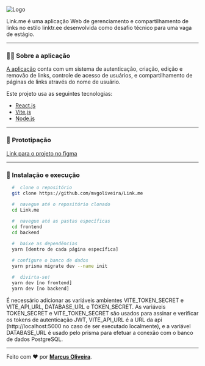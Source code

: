 ![Logo](https://user-images.githubusercontent.com/53785487/214283803-a2de9e5d-3a5b-462b-91ae-ce1ac7c624a9.png)

Link.me é uma aplicação Web de gerenciamento e compartilhamento de links no estilo linktr.ee desenvolvida como desafio técnico para uma vaga de estágio.

---

### :man_technologist: Sobre a aplicação

[A aplicação](https://linkeer.me/) conta com um sistema de autenticação, criação, edição e removão de links, controle de acesso de usuários, e compartilhamento de páginas de links através do nome de usuário.

Este projeto usa as seguintes tecnologias:

- [React.js](https://reactjs.org)
- [Vite.js](https://vitejs.dev)
- [Node.js](https://nodejs.org/en/)

---

### 🎨 Prototipação
[Link para o projeto no figma](https://www.figma.com/file/chosjspfHPO20qYQBgIZrH/LINK.ME?node-id=0%3A1&t=bJUAjiDouA5f2iUN-1)

---

### 📁 Instalação e execução

```bash
  #  clone o repositório
  git clone https://github.com/mvgoliveira/Link.me

  #  navegue até o repositório clonado
  cd Link.me
  
  #  navegue até as pastas específicas
  cd frontend
  cd backend

  #  baixe as dependências
  yarn [dentro de cada página específica]

  # configure o banco de dados
  yarn prisma migrate dev --name init
 
  #  divirta-se!
  yarn dev [no frontend]
  yarn dev [no backend]
```

É necessário adicionar as variáveis ambientes VITE_TOKEN_SECRET e VITE_API_URL, DATABASE_URL e TOKEN_SECRET.
As variáveis TOKEN_SECRET e VITE_TOKEN_SECRET são usados para assinar e verificar os tokens de autenticação JWT, VITE_API_URL é a URL da api (http://localhost:5000 no caso de ser executado localmente), e a variável DATABASE_URL é usado pelo prisma para efetuar a conexão com o banco de dados PostgreSQL.

<hr>

Feito com :hearts: por **[Marcus Oliveira](https://www.linkedin.com/in/marcus-oliveira-3b92011a7/)**.
